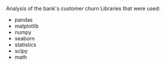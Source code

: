 Analysis of the bank's customer churn
Libraries that were used:

* pandas
* matplotlib
* numpy
* seaborn
* statistics
* scipy
* math
